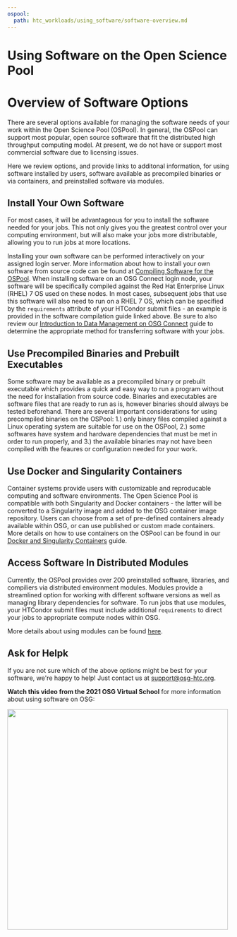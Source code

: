 ```yaml
---
ospool:
  path: htc_workloads/using_software/software-overview.md
---
```


Using Software on the Open Science Pool 
====================================



# Overview of Software Options

There are several options available for managing the software needs of your work within the Open Science Pool (OSPool). 
In general, the OSPool can support most popular, open source software that fit the distributed 
high throughput computing model. At present, we do not have or support most commercial software 
due to licensing issues. 

Here we review options, and provide links to additonal information, for using software 
installed by users, software available as precompiled binaries or via containers, and 
preinstalled software via modules.

## Install Your Own Software

For most cases, it will be advantageous for you to install the software needed for your jobs. 
This not only gives you the greatest control over your computing environment, but will also
make your jobs more distributable, allowing you to run jobs at more locations.

Installing your own software can be performed interactively on your assigned login server. More 
information about how to install your own software from source code can be found at 
[Compiling Software for the OSPool](../../../htc_workloads/using_software/compiling-applications/). 
When installing software on an OSG Connect login node, your software will be specifically compiled against 
the Red Hat Enterprise Linux (RHEL) 7 OS used on these nodes. In most cases, subsequent 
jobs that use this software will also need to run on a RHEL 7 OS, which can be specified by the 
`requirements` attribute of your HTCondor submit files - an example is provided in the software 
compilation guide linked above. Be sure to also review our 
[Introduction to Data Management on OSG Connect](../../../htc_workloads/managing_data/osgconnect-storage/) 
guide to determine the appropriate method for transferring software with your jobs.

## Use Precompiled Binaries and Prebuilt Executables

Some software may be available as a precompiled binary or prebuilt executable 
which provides a quick and easy way to run a program without the need for installation 
from source code. Binaries and executables are software files that are ready to 
run as is, however binaries should always be tested beforehand. There are several 
important considerations for using precompiled binaries on the OSPool: 
1.) only binary files compiled against a Linux operating system are suitable 
for use on the OSPool, 2.) some softwares have system and hardware dependencies that must 
be met in order to run properly, and 3.) the available binaries may not have been 
compiled with the feaures or configuration needed for your work.

## Use Docker and Singularity Containers

Container systems provide users with customizable and reproducable computing and software 
environments. The Open Science Pool is compatible with both Singularity and Docker containers - the 
latter will be converted to a Singularity image and added to the OSG container image 
repository. Users can choose from a set of pre-defined containers already available within OSG, 
or can use published or custom made containers. More details on how to use containers on the OSPool can be found in our 
[Docker and Singularity Containers](../../../htc_workloads/using_software/available-containers-list/) guide. 

## Access Software In Distributed Modules 

Currently, the OSPool provides over 200 preinstalled software, libraries, and 
compiliers via distributed environment modules. Modules provide a streamlined option 
for working with different software versions as well as managing library dependencies for 
software. To run jobs that use modules, your HTCondor submit files must include additional 
`requirements` to direct your jobs to appropriate compute nodes within OSG.

More details about using modules can be found 
[here](../../../htc_workloads/using_software/software-request/). 

## Ask for Helpk

If you are not sure which of the above options might be best for your software, we're happy to help! Just contact us at 
[support@osg-htc.org](mailto:support@osg-htc.org).

**Watch this video from the 2021 OSG Virtual School** for more information about using software on OSG:

[<img src="https://raw.githubusercontent.com/OSGConnect/connectbook/master/images/Software_Video_Thumbnail.png" width="500">](https://www.youtube.com/embed/xUeIQbVXOMQ)